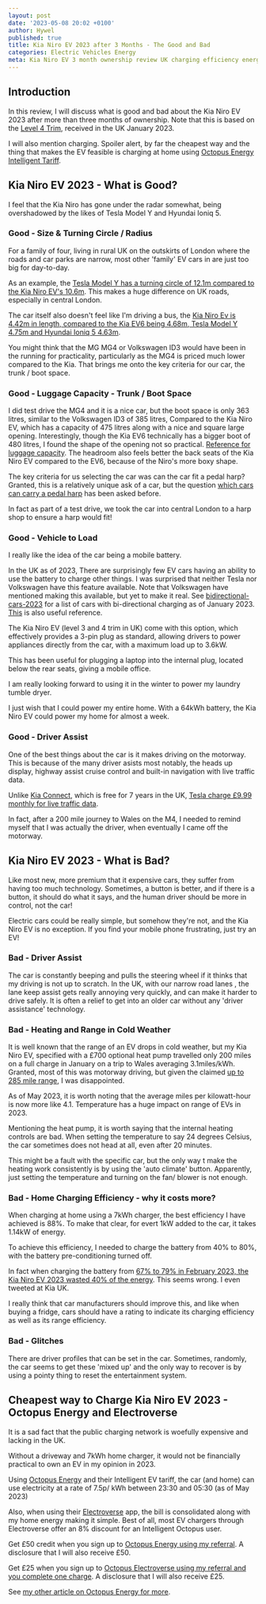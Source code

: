 ```yaml
---
layout: post
date: '2023-05-08 20:02 +0100'
author: Hywel
published: true
title: Kia Niro EV 2023 after 3 Months - The Good and Bad
categories: Electric Vehicles Energy
meta: Kia Niro EV 3 month ownership review UK charging efficiency energy
---
```


## Introduction 
In this review, I will discuss what is good and bad about the Kia Niro EV 2023 after more than three months of ownership. Note that this is based on the [Level 4 Trim](https://www.drive-electric.co.uk/news/kia-niro-ev-trim-details-pricing-announced/), received in the UK January 2023.

I will also mention charging. Spoiler alert, by far the cheapest way and the thing that makes the EV feasible is charging at home using [Octopus Energy Intelligent Tariff](https://share.octopus.energy/neat-bee-361). 

## Kia Niro EV 2023 - What is Good?

I feel that the Kia Niro has gone under the radar somewhat, being overshadowed by the likes of Tesla Model Y and Hyundai Ioniq 5.

### Good - Size & Turning Circle / Radius
For a family of four, living in rural UK on the outskirts of London where the roads and car parks are narrow, most other 'family' EV cars in are just too big for day-to-day. 

As an example, the [Tesla Model Y has a turning circle of 12.1m compared to the Kia Niro EV's 10.6m](https://www.myevreview.com/comparison-chart/turning-circle?). This makes a huge difference on UK roads, especially in central London.

The car itself also doesn't feel like I'm driving a bus, the [Kia Niro Ev is 4.42m in length, compared to the Kia EV6 being 4.68m, Tesla Model Y 4.75m and Hyundai Ioniq 5 4.63m](https://www.myevreview.com/comparison-chart/length).

You might think that the MG MG4 or Volkswagen ID3 would have been in the running for practicality, particularly as the MG4 is priced much lower compared to the Kia. That brings me onto the key criteria for our car, the trunk / boot space. 

### Good - Luggage Capacity - Trunk / Boot Space 
I did test drive the MG4 and it is a nice car, but the boot space is only 363 litres, similar to the Volkswagen ID3 of 385 litres, Compared to the Kia Niro EV, which has a capacity of 475 litres along with a nice and square large opening. Interestingly, though the Kia EV6 technically has a bigger boot of 480 litres, I found the shape of the opening not so practical. [Reference for luggage capacity](https://www.myevreview.com/comparison-chart/luggage-capacity).   The headroom also feels better the back seats of the Kia Niro EV compared to the EV6, because of the Niro's more boxy shape.

The key criteria for us selecting the car was can the car fit a pedal harp? Granted, this is a relatively unique ask of a car, but the question [which cars can carry a pedal harp](https://harp.fandom.com/wiki/Transporting_a_Pedal_Harp_by_Car) has been asked before. 

In fact as part of a test drive, we took the car into central London to a harp shop to ensure a harp would fit!

### Good - Vehicle to Load
I really like the idea of the car being a mobile battery.

In the UK as of 2023, There are surprisingly few EV cars having an ability to use the battery to charge other things. I was surprised that neither Tesla nor Volkswagen have this feature available. Note that Volkswagen have mentioned making this available, but yet to make it real. See [bidirectional-cars-2023](https://www.dcbel.energy/blog/2023/01/04/new-year-new-bidirectional-cars-2023-edition/) for a list of cars with bi-directional charging as of January 2023. [This](https://zecar.com/resources/which-electric-cars-have-bidirectional-charging) is also useful reference.
 
The Kia Niro EV (level 3 and 4 trim in UK) come with this option, which effectively provides a 3-pin plug as standard, allowing drivers to power appliances directly from the car, with a maximum load up to 3.6kW.

This has been useful for plugging a laptop into the internal plug, located below the rear seats, giving a mobile office.

I am really looking forward to using it in the winter to power my laundry tumble dryer.

I just wish that I could power my entire home. With a 64kWh battery, the Kia Niro EV could power my home for almost a week.

### Good - Driver Assist
One of the best things about the car is it makes driving on the motorway.  This is because of the many driver asists most notably, the heads up display, highway assist cruise control and built-in navigation with live traffic data. 

Unlike [Kia Connect](https://www.kia.com/uk/dealers/citygatehighwycombe/owners/telematics/#:~:text=YOUR%20FREE%20SEVEN%2DYEAR%20CONNECTED,digital%20features%20in%20your%20car), which is free for 7 years in the UK,  [Tesla charge £9.99 monthly for live traffic data](https://www.tesla.com/en_gb/support/connectivity).

In fact, after a 200 mile journey to Wales on the M4, I needed to remind myself that I was actually the driver, when eventually I came off the motorway.

## Kia Niro EV 2023 - What is Bad?
Like most new, more premium that it expensive cars, they suffer from having too much technology.  Sometimes, a button is better, and if there is a button, it should do what it says, and the human driver should be more in control, not the car!

Electric cars could be really simple, but somehow they're not, and the Kia Niro EV is no exception. If you find your mobile phone frustrating, just try an EV!

### Bad - Driver Assist
The car is constantly beeping and pulls the steering wheel if it thinks that my driving is not up to scratch. In the UK, with our narrow road lanes , the lane keep assist gets really annoying very quickly, and can make it harder to drive safely. It is often a relief to get into an older car without any 'driver assistance' technology.

### Bad - Heating and Range in Cold Weather
It is well known that the range of an EV drops in cold weather, but my Kia Niro EV, specified with a £700 optional heat pump travelled only 200 miles on a full charge in January on a trip to Wales averaging 3.1miles/kWh.  Granted, most of this was motorway driving, but given the claimed [up to 285 mile range](https://www.kia.com/uk/new-cars/niro/), I was disappointed.

As of May 2023, it is worth noting that the average miles per kilowatt-hour is now more like 4.1.  Temperature has a huge impact on range of EVs in 2023.

Mentioning the heat pump, it is worth saying that the internal heating controls are bad.  When setting the temperature to say 24 degrees Celsius, the car sometimes does not head at all, even after 20 minutes.

This might be a fault with the specific car, but the only way t make the heating work consistently is by using the 'auto climate' button. Apparently, just setting the temperature and turning on the fan/ blower is not enough.

### Bad - Home Charging Efficiency - why it costs more? 
When charging at home using a 7kWh charger, the best efficiency I have achieved is 88%. To make that clear, for evert 1kW added to the car, it takes 1.14kW of energy. 

To achieve this efficiency, I needed to charge the battery from 40% to 80%, with the battery pre-conditioning turned off. 

In fact when charging the battery from [67% to 79% in February 2023, the Kia Niro EV 2023 wasted 40% of the energy](https://twitter.com/messageHal/status/1629417981716443137?s=20). This seems wrong.  I even tweeted at Kia UK.

I really think that car manufacturers should improve this, and like when buying a fridge, cars should have a rating to indicate its charging efficiency as well as its range efficiency.

### Bad - Glitches
There are driver profiles that can be set in the car. Sometimes, randomly, the car seems to get these 'mixed up' and the only way to recover is by using a pointy thing to reset the entertainment system.


## Cheapest way to Charge Kia Niro EV 2023 - Octopus Energy and Electroverse
It is a sad fact that the public charging network is woefully expensive and lacking in the UK. 

Without a driveway and 7kWh home charger, it would not be financially practical to own an EV in my opinion in 2023.

Using [Octopus Energy](https://share.octopus.energy/neat-bee-361) and their Intelligent EV tariff, the car (and home) can use electricity at a rate of 7.5p/ kWh between 23:30 and 05:30 (as of May 2023)

Also, when using their [Electroverse](https://electroverse.octopus.energy/sign-up?referralCode=neat-bee-361) app, the bill is consolidated along with my home energy making it simple. Best of all, most EV chargers through Electroverse offer an 8% discount for an Intelligent Octopus user.

Get £50 credit when you sign up to [Octopus Energy using my referral](https://share.octopus.energy/neat-bee-361). A disclosure that I will also receive £50.

Get £25 when you sign up to [Octopus Electroverse using my referral and you complete one charge](https://electroverse.octopus.energy/sign-up?referralCode=neat-bee-361). A disclosure that I will also receive £25.

See [my other article on Octopus Energy for more](https://www.hywel.me/energy/solar/electric/vehicles/2023/04/22/why-octopus-energy-is-great.html).
